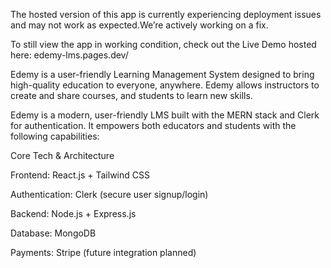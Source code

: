 The hosted version of this app is currently experiencing deployment issues and may not work as expected.We’re actively working on a fix.

To still view the app in working condition, check out the Live Demo hosted here:
edemy-lms.pages.dev/


Edemy is a user-friendly Learning Management System designed to bring high-quality education to everyone, anywhere. Edemy allows instructors to create and share courses, and students to learn new skills.

Edemy is a modern, user-friendly LMS built with the MERN stack and Clerk for authentication. It empowers both educators and students with the following capabilities:

Core Tech & Architecture

Frontend: React.js + Tailwind CSS

Authentication: Clerk (secure user signup/login)

Backend: Node.js + Express.js

Database: MongoDB

Payments: Stripe (future integration planned) 

